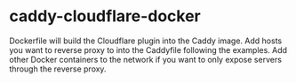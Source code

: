 # caddy-cloudflare-docker

Dockerfile will build the Cloudflare plugin into the Caddy image. Add hosts you want to reverse proxy to into the Caddyfile following the examples. Add other Docker containers to the network if you want to only expose servers through the reverse proxy.
